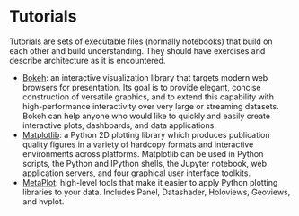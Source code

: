 # Tutorials

Tutorials are sets of executable files (normally notebooks) that build on
each other and build understanding. They should have exercises and describe
architecture as it is encountered.


 - [Bokeh](https://mybinder.org/v2/gh/bokeh/bokeh-notebooks/master?filepath=tutorial%2F00%20-%20Introduction%20and%20Setup.ipynb): an interactive visualization library that targets modern web browsers for presentation. Its goal is to provide elegant, concise construction of versatile graphics, and to extend this capability with high-performance interactivity over very large or streaming datasets. Bokeh can help anyone who would like to quickly and easily create interactive plots, dashboards, and data applications.
 - [Matplotlib](https://matplotlib.org/3.1.0/tutorials/index.html): a Python 2D plotting library which produces publication quality figures in a variety of hardcopy formats and interactive environments across platforms. Matplotlib can be used in Python scripts, the Python and IPython shells, the Jupyter notebook, web application servers, and four graphical user interface toolkits.
 - [MetaPlot](https://pyviz.org/tutorial): high-level tools that make it easier to apply Python plotting libraries to your data. Includes Panel, Datashader, Holoviews, Geoviews, and hvplot.
